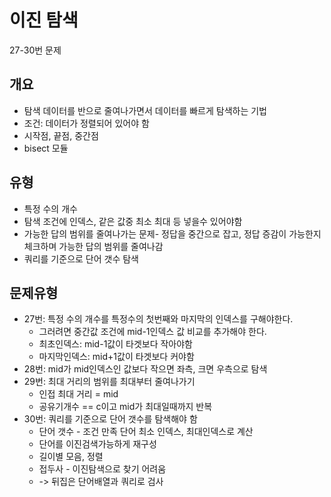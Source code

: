 # 이진 탐색

27-30번 문제

## 개요

- 탐색 데이터를 반으로 줄여나가면서 데이터를 빠르게 탐색하는 기법
- 조건: 데이터가 정렬되어 있어야 함
- 시작점, 끝점, 중간점
- bisect 모듈

## 유형

- 특정 수의 개수
- 탐색 조건에 인덱스, 같은 값중 최소 최대 등 넣을수 있어야함
- 가능한 답의 범위를 줄여나가는 문제- 정답을 중간으로 잡고, 정답 증감이 가능한지 체크하며 가능한 답의 범위를 줄여나감
- 쿼리를 기준으로 단어 갯수 탐색

## 문제유형

- 27번: 특정 수의 개수를 특정수의 첫번째와 마지막의 인덱스를 구해야한다.
  - 그러려면 중간값 조건에 mid-1인덱스 값 비교를 추가해야 한다.
  - 최초인덱스: mid-1값이 타겟보다 작아야함
  - 마지막인덱스: mid+1값이 타겟보다 커야함
- 28번: mid가 mid인덱스인 값보다 작으면 좌측, 크면 우측으로 탐색
- 29번: 최대 거리의 범위를 최대부터 줄여나가기
  - 인접 최대 거리 = mid
  - 공유기개수 == c이고 mid가 최대일때까지 반복
- 30번: 쿼리를 기준으로 단어 갯수를 탐색해야 함
  - 단어 갯수 - 조건 만족 단어 최소 인덱스, 최대인덱스로 계산
  - 단어를 이진검색가능하게 재구성
  - 길이별 모음, 정렬
  - 접두사 - 이진탐색으로 찾기 어려움
  - -> 뒤집은 단어배열과 쿼리로 검사
